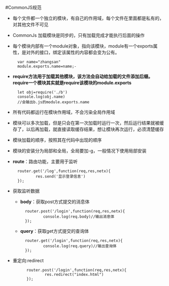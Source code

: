 #CommonJS规范
- 每个文件都一个独立的模块，有自己的作用域，每个文件在里面都是私有的，对其他文件不可见
- CommonJs 加载模块是同步的，只有加载完成才能执行后面的操作
- 每个模块内部有一个module对象，指向该模块，module有一个exports属性，是对外的接口，绑定该属性的内容都会变为公有。
	 	
		var name="zhangsan"
	    module.exports.name=name;-
	


- **require方法用于加载其他模块，该方法会自动给加载的文件添加后缀。require一个模块其实就是require该模块的module.exports**
 
		let obj=require('./b')
		console.log(obj.name)
	    //会输出b.js的module.exports.name

- 所有代码都运行在模块作用域，不会污染全局作用域
- 模块可以多次加载，但是只会在第一次加载时运行一次，然后运行结果就被缓存了，以后再加载，就直接读取缓存结果，想让模块再次运行，必须清楚缓存
- 模块加载的顺序，按照其在代码中出现的顺序
- 模块的安装分为局部和全局，全局要加-g，一般情况下使用局部安装	

- **route**：路由功能，主要用于监听
		
		router.get('/log',function(req,res,netx){
				res.send('显示登录信息')
		});
- 获取监听数据
	- **body**：获取post方式提交的消息体

			router.post('/login',function(req,res,netx){
					console.log(req.body)//输出消息体
			});
			
	- **query**：获取get方式提交的查询体
		
			router.get('/login',function(req,res,netx){
					console.log(req.query)//输出查询体
			});
- 重定向:redirect
			
			router.post('/login',function(req,res,netx){
					res.redirect("index.html")
			});		
